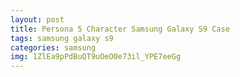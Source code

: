 ```yaml
---
layout: post
title: Persona 5 Character Samsung Galaxy S9 Case
tags: samsung galaxy s9
categories: samsung
img: 1ZlEa9pPdBuQT9uOeO0e73il_YPE7eeGg
---
```

